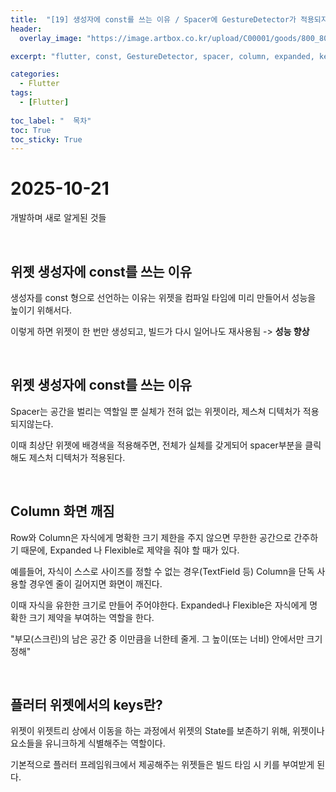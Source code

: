 ```yaml
---
title:  "[19] 생성자에 const를 쓰는 이유 / Spacer에 GestureDetector가 적용되지 않는 이유 / Column 화면 깨짐"
header:
  overlay_image: "https://image.artbox.co.kr/upload/C00001/goods/800_800/818/230525003912818.jpg?s=/goods/org/818/230525003912818.jpg"

excerpt: "flutter, const, GestureDetector, spacer, column, expanded, key"

categories:
  - Flutter
tags:
  - [Flutter]
    
toc_label: "  목차"
toc: True
toc_sticky: True
---
```


# 2025-10-21
개발하며 새로 알게된 것들

<br>

## 위젯 생성자에 const를 쓰는 이유
생성자를 const 형으로 선언하는 이유는 위젯을 컴파일 타임에 미리 만들어서 성능을 높이기 위해서다.

이렇게 하면 위젯이 한 번만 생성되고, 빌드가 다시 일어나도 재사용됨 -> **성능 향상**

<br>

## 위젯 생성자에 const를 쓰는 이유
Spacer는 공간을 벌리는 역할일 뿐 실체가 전혀 없는 위젯이라, 제스쳐 디텍처가 적용되지않는다.

이때 최상단 위젯에 배경색을 적용해주면, 전체가 실체를 갖게되어 spacer부분을 클릭해도 제스처 디텍처가 적용된다.

<br>

## Column 화면 깨짐
Row와 Column은 자식에게 명확한 크기 제한을 주지 않으면 무한한 공간으로 간주하기 때문에, Expanded 나 Flexible로 제약을 줘야 할 때가 있다.

예를들어, 자식이 스스로 사이즈를 정할 수 없는 경우(TextField 등) Column을 단독 사용할 경우엔 줄이 길어지면 화면이 깨진다.

이때 자식을 유한한 크기로 만들어 주어야한다. Expanded나 Flexible은 자식에게 명확한 크기 제약을 부여하는 역할을 한다.

"부모(스크린)의 남은 공간 중 이만큼을 너한테 줄게. 그 높이(또는 너비) 안에서만 크기 정해"

<br>

## 플러터 위젯에서의 keys란?
위젯이 위젯트리 상에서 이동을 하는 과정에서 위젯의 State를 보존하기 위해, 위젯이나 요소들을 유니크하게 식별해주는 역할이다.

기본적으로 플러터 프레임워크에서 제공해주는 위젯들은 빌드 타임 시 키를 부여받게 된다.

<br>
